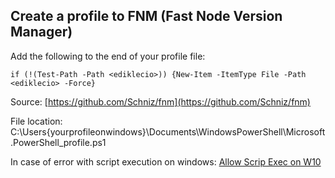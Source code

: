 ## Create a profile to FNM (Fast Node Version Manager)
<p>Add the following to the end of your profile file:</p>

~~~
if (!(Test-Path -Path <ediklecio>)) {New-Item -ItemType File -Path <ediklecio> -Force}
~~~

Source: [https://github.com/Schniz/fnm](https://github.com/Schniz/fnm)

File location: <br>
C:\Users\{yourprofileonwindows}\Documents\WindowsPowerShell\Microsoft.PowerShell_profile.ps1

In case of error with script execution on windows:
[Allow Scrip Exec on W10](https://answers.microsoft.com/pt-br/windows/forum/all/permitir-a-execu%C3%A7%C3%A3o-de-scripts-no/f6b195cf-0be7-46e2-b88c-358c79f78343)

